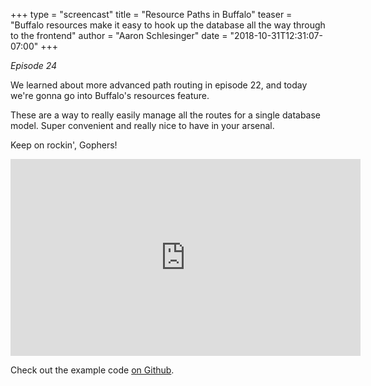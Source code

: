 +++
type = "screencast"
title = "Resource Paths in Buffalo"
teaser = "Buffalo resources make it easy to hook up the database all the way through to the frontend"
author = "Aaron Schlesinger"
date = "2018-10-31T12:31:07-07:00"
+++

_Episode 24_

We learned about more advanced path routing in episode 22, and today we're gonna go into Buffalo's resources feature.

<!--more-->

These are a way to really easily manage all the routes for a single database model. Super convenient and really nice to have in your arsenal.

Keep on rockin', Gophers!

<iframe width="560" height="315" src="https://www.youtube.com/embed/GZAH1qlcwdU" frameborder="0" allow="autoplay; encrypted-media" allowfullscreen></iframe>

Check out the example code [on Github](https://github.com/arschles/go-in-5-minutes/tree/master/episode24).

